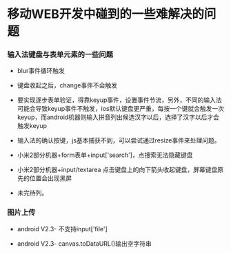 # 移动WEB开发中碰到的一些难解决的问题

### 输入法键盘与表单元素的一些问题

- blur事件循环触发

- 键盘收起之后，change事件不会触发

- 要实现逐步表单验证，得靠keyup事件，设置事件节流，另外，不同的输入法可能会导致keyup事件不触发，ios默认键盘更严重，每按一个键就会触发一次keyup，而android机器则输入拼音列出候选汉字以后，选择了汉字以后才会触发keyup

- 输入法的确认按键，js基本捕获不到，可以尝试通过resize事件来处理问题。

- 小米2部分机器+form表单+input['search']，点搜索无法隐藏键盘

- 小米2部分机器+input/textarea 点击键盘上的向下箭头收起键盘，屏幕键盘原先的位置会出现黑屏

- 未完待列。

### 图片上传

- android V2.3- 不支持input['file']

- android V2.3- canvas.toDataURL()输出空字符串
